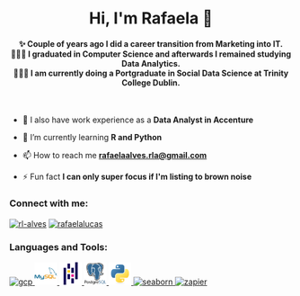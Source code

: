 <h1 align="center">Hi, I'm Rafaela 👋</h1>
<h4 align="center">✨ Couple of years ago I did a career transition from Marketing into IT. <br>
  👩🏻‍🎓 I graduated in Computer Science and afterwards I remained studying Data Analytics. <br>
  👩🏻‍💻 I am currently doing a Portgraduate in Social Data Science at Trinity College Dublin. </h4> <br>

- 🔭 I also have work experience as a **Data Analyst in Accenture**

- 🌱 I’m currently learning **R and Python**

- 📫 How to reach me **rafaelaalves.rla@gmail.com**

- ⚡ Fun fact **I can only super focus if I'm listing to brown noise**

<h3 align="left">Connect with me:</h3>
<p align="left">
<a href="https://linkedin.com/in/rl-alves" target="blank"><img align="center" src="https://raw.githubusercontent.com/rahuldkjain/github-profile-readme-generator/master/src/images/icons/Social/linked-in-alt.svg" alt="rl-alves" height="30" width="40" /></a>
<a href="https://kaggle.com/rafaelalucas" target="blank"><img align="center" src="https://raw.githubusercontent.com/rahuldkjain/github-profile-readme-generator/master/src/images/icons/Social/kaggle.svg" alt="rafaelalucas" height="30" width="40" /></a>
</p>

<h3 align="left">Languages and Tools:</h3>
<p align="left"> <a href="https://cloud.google.com" target="_blank" rel="noreferrer"> <img src="https://www.vectorlogo.zone/logos/google_cloud/google_cloud-icon.svg" alt="gcp" width="40" height="40"/> </a> <a href="https://www.mysql.com/" target="_blank" rel="noreferrer"> <img src="https://raw.githubusercontent.com/devicons/devicon/master/icons/mysql/mysql-original-wordmark.svg" alt="mysql" width="40" height="40"/> </a> <a href="https://pandas.pydata.org/" target="_blank" rel="noreferrer"> <img src="https://raw.githubusercontent.com/devicons/devicon/2ae2a900d2f041da66e950e4d48052658d850630/icons/pandas/pandas-original.svg" alt="pandas" width="40" height="40"/> </a> <a href="https://www.postgresql.org" target="_blank" rel="noreferrer"> <img src="https://raw.githubusercontent.com/devicons/devicon/master/icons/postgresql/postgresql-original-wordmark.svg" alt="postgresql" width="40" height="40"/> </a> <a href="https://www.python.org" target="_blank" rel="noreferrer"> <img src="https://raw.githubusercontent.com/devicons/devicon/master/icons/python/python-original.svg" alt="python" width="40" height="40"/> </a> <a href="https://seaborn.pydata.org/" target="_blank" rel="noreferrer"> <img src="https://seaborn.pydata.org/_images/logo-mark-lightbg.svg" alt="seaborn" width="40" height="40"/> </a> <a href="https://zapier.com" target="_blank" rel="noreferrer"> <img src="https://www.vectorlogo.zone/logos/zapier/zapier-icon.svg" alt="zapier" width="40" height="40"/> </a> </p>





<!--

## Hi there 👋

-  ✨ Couple of years ago I did a career transition from Marketing to IT.
-  👩🏻‍🎓 I graduated in Computer Science and afterwards I remained studying Data Analytics, which is my topic of interest.
-  👩🏻‍💻 I recently completed a bootcamp in D.A, at Le Wagon and now I've worked on my portfolio.   
-  🔭 I’m currently working as a Data Analyst at Accenture (Dublin). I deal with the data from new joiners in training.
-  🌱 I’m currently learning Python and also studying about investments 💰
-  📫 How to reach me: rafaelaalves.rla@gmail.com
-  👯 Pronouns: she/her
-  ⚡ Fun fact: I can only super focous if I'm listing to brown noise 
**rafaelaalves19/rafaelaalves19** is a ✨ _special_ ✨ repository because its `README.md` (this file) appears on your GitHub profile.

Here are some ideas to get you started:

- 👯 I’m looking to collaborate on ...
- 🤔 I’m looking for help with ...
- 💬 Ask me about ...
-->
